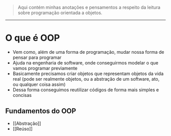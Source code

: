 > Aqui contém minhas anotações e pensamentos a respeito da leitura sobre programação orientada a objetos.
---
# O que é OOP
- Vem como, além de uma forma de programação, mudar nossa forma de pensar para programar
- Ajuda na engenharia de software, onde conseguirmos modelar o que vamos programar previamente
- Basicamente precisamos criar objetos que representam objetos da vida real (pode ser realmente objetos, ou a abstração de um software, ato, ou qualquer coisa assim)
- Dessa forma conseguimos reutilizar códigos de forma mais simples e concisas
## Fundamentos do OOP
- [[Abstração]]
- [[Reúso]]